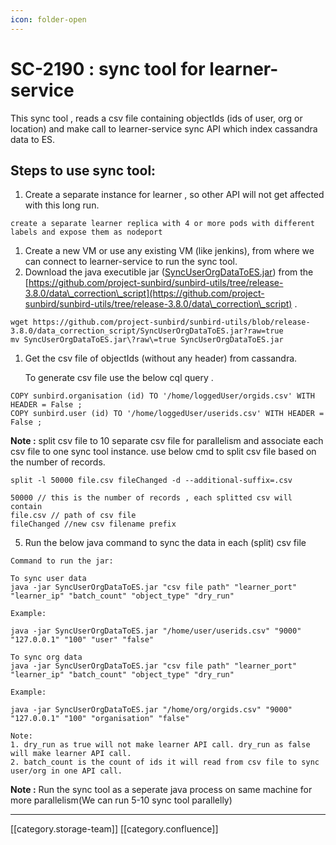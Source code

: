 ```yaml
---
icon: folder-open
---
```


# SC-2190 : sync tool for learner-service

This sync tool , reads a csv file containing objectIds (ids of user, org or location) and make call to learner-service sync API which index cassandra data to ES.

## Steps to use sync tool:

1. Create a separate instance for learner , so other API will not get affected with this long run.

```
create a separate learner replica with 4 or more pods with different labels and expose them as nodeport
```

1. Create a new VM or use any existing VM (like jenkins), from where we can connect to learner-service to run the sync tool.
2. Download the java executible jar ([SyncUserOrgDataToES.jar](https://github.com/project-sunbird/sunbird-utils/blob/release-3.8.0/data\_correction\_script/SyncUserOrgDataToES.jar)) from the [https://github.com/project-sunbird/sunbird-utils/tree/release-3.8.0/data\_correction\_script](https://github.com/project-sunbird/sunbird-utils/tree/release-3.8.0/data\_correction\_script) .

```
wget https://github.com/project-sunbird/sunbird-utils/blob/release-3.8.0/data_correction_script/SyncUserOrgDataToES.jar?raw=true
mv SyncUserOrgDataToES.jar\?raw\=true SyncUserOrgDataToES.jar
```

1.  Get the csv file of objectIds (without any header) from cassandra.

    To generate csv file use the below cql query .

```
COPY sunbird.organisation (id) TO '/home/loggedUser/orgids.csv' WITH HEADER = False ;
COPY sunbird.user (id) TO '/home/loggedUser/userids.csv' WITH HEADER = False ;
```

**Note :** split csv file to 10 separate csv file for parallelism and associate each csv file to one sync tool instance. use below cmd to split csv file based on the number of records.

```
split -l 50000 file.csv fileChanged -d --additional-suffix=.csv

50000 // this is the number of records , each splitted csv will contain
file.csv // path of csv file
fileChanged //new csv filename prefix 
```

5. Run the below java command to sync the data in each (split) csv file

```
Command to run the jar:

To sync user data
java -jar SyncUserOrgDataToES.jar "csv file path" "learner_port" "learner_ip" "batch_count" "object_type" "dry_run"

Example:

java -jar SyncUserOrgDataToES.jar "/home/user/userids.csv" "9000" "127.0.0.1" "100" "user" "false"

To sync org data
java -jar SyncUserOrgDataToES.jar "csv file path" "learner_port" "learner_ip" "batch_count" "object_type" "dry_run"

Example:

java -jar SyncUserOrgDataToES.jar "/home/org/orgids.csv" "9000" "127.0.0.1" "100" "organisation" "false"

Note:
1. dry_run as true will not make learner API call. dry_run as false will make learner API call.
2. batch_count is the count of ids it will read from csv file to sync user/org in one API call.
```

**Note :** Run the sync tool as a seperate java process on same machine for more parallelism(We can run 5-10 sync tool parallelly)

***

\[\[category.storage-team]] \[\[category.confluence]]
